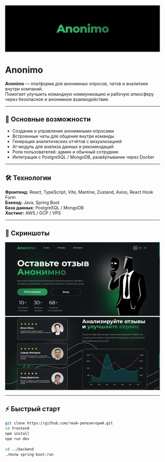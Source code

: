 
<!-- Баннер проекта -->
![Anonimo Banner](./Frontend/src/assets/readme/anonimo_1.png)

# Anonimo 
**Anonimo** — платформа для анонимных опросов, чатов и аналитики внутри компаний.  
Помогает улучшить командную коммуникацию и рабочую атмосферу через безопасное и анонимное взаимодействие.

---

## 🚀 Основные возможности
- Создание и управление анонимными опросами  
- Встроенные чаты для общения внутри команды  
- Генерация аналитических отчётов с визуализацией  
- AI-модуль для анализа данных и рекомендаций  
- Роли пользователей: админ и обычный сотрудник  
- Интеграция с PostgreSQL / MongoDB, развёртывание через Docker

---

## 🛠 Технологии
**Фронтенд:** React, TypeScript, Vite, Mantine, Zustand, Axios, React Hook Form  
**Бэкенд:** Java, Spring Boot  
**База данных:** PostgreSQL / MongoDB  
**Хостинг:** AWS / GCP / VPS  

---

## 📸 Скриншоты
![Dashboard](./Frontend/src/assets/readme/anonimo_2.png)
![Survey](./Frontend/src/assets/readme/anonimo_3.png)

---

## ⚡ Быстрый старт
```bash
git clone https://github.com/твой-репозиторий.git
cd frontend
npm install
npm run dev

cd ../backend
./mvnw spring-boot:run


